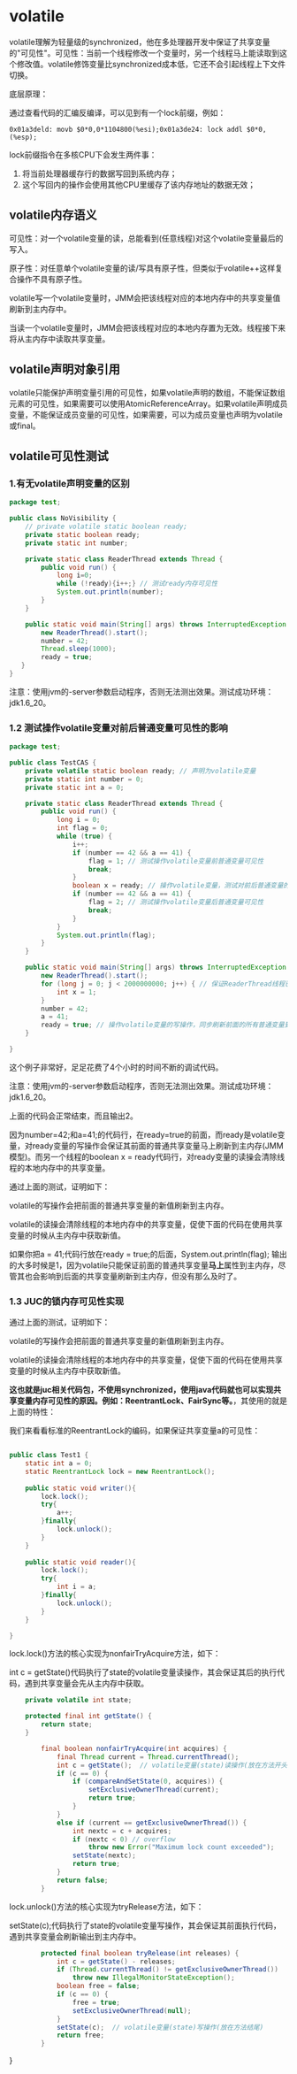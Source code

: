 # volatile

volatile理解为轻量级的synchronized，他在多处理器开发中保证了共享变量的"可见性"。可见性：当前一个线程修改一个变量时，另一个线程马上能读取到这个修改值。volatile修饰变量比synchronized成本低，它还不会引起线程上下文件切换。

底层原理：

通过查看代码的汇编反编译，可以见到有一个lock前缀，例如：

```
0x01a3deld: movb $0*0,0*1104800(%esi);0x01a3de24: lock addl $0*0,(%esp);
```

lock前缀指令在多核CPU下会发生两件事：

1. 将当前处理器缓存行的数据写回到系统内存；
2. 这个写回内的操作会使用其他CPU里缓存了该内存地址的数据无效；

## volatile内存语义

可见性：对一个volatile变量的读，总能看到(任意线程)对这个volatile变量最后的写入。

原子性：对任意单个volatile变量的读/写具有原子性，但类似于volatile++这样复合操作不具有原子性。

volatile写一个volatile变量时，JMM会把该线程对应的本地内存中的共享变量值刷新到主内存中。

当读一个volatile变量时，JMM会把该线程对应的本地内存置为无效。线程接下来将从主内存中读取共享变量。

## volatile声明对象引用

volatile只能保护声明变量引用的可见性，如果volatile声明的数组，不能保证数组元素的可见性，如果需要可以使用AtomicReferenceArray。如果volatile声明成员变量，不能保证成员变量的可见性，如果需要，可以为成员变量也声明为volatile或final。



## volatile可见性测试

### 1.有无volatile声明变量的区别

```java
package test;

public class NoVisibility {
    // private volatile static boolean ready;
    private static boolean ready;
    private static int number;

    private static class ReaderThread extends Thread {
        public void run() {
        	long i=0;
            while (!ready){i++;} // 测试ready内存可见性
            System.out.println(number);
        }
    }

    public static void main(String[] args) throws InterruptedException {
        new ReaderThread().start();
        number = 42;
        Thread.sleep(1000);
        ready = true;
   }
}
```

注意：使用jvm的-server参数启动程序，否则无法测出效果。测试成功环境：jdk1.6_20。

### 1.2 测试操作volatile变量对前后普通变量可见性的影响

```java
package test;

public class TestCAS {
	private volatile static boolean ready; // 声明为volatile变量
	private static int number = 0;
	private static int a = 0;

	private static class ReaderThread extends Thread {
		public void run() {
			long i = 0;
			int flag = 0;
			while (true) {
				i++;
				if (number == 42 && a == 41) {
					flag = 1; // 测试操作volatile变量前普通变量可见性
					break;
				}
				boolean x = ready; // 操作volatile变量，测试对前后普通变量的可见性影响
				if (number == 42 && a == 41) {
					flag = 2; // 测试操作volatile变量后普通变量可见性
					break;
				}
			}
			System.out.println(flag); 
		}
	}

	public static void main(String[] args) throws InterruptedException {
		new ReaderThread().start();
		for (long j = 0; j < 2000000000; j++) { // 保证ReaderThread线程已经运行
			int x = 1;
		} 
		number = 42;
		a = 41;
		ready = true; // 操作volatile变量的写操作，同步刷新前面的所有普通变量到主内存
	}

}

```

这个例子非常好，足足花费了4个小时的时间不断的调试代码。

注意：使用jvm的-server参数启动程序，否则无法测出效果。测试成功环境：jdk1.6_20。

上面的代码会正常结束，而且输出2。

因为number=42;和a=41;的代码行，在ready=true的前面，而ready是volatile变量，对ready变量的写操作会保证其前面的普通共享变量马上刷新到主内存(JMM模型)。而另一个线程的boolean x = ready代码行，对ready变量的读操会清除线程的本地内存中的共享变量。

通过上面的测试，证明如下：

volatile的写操作会把前面的普通共享变量的新值刷新到主内存。

volatile的读操会清除线程的本地内存中的共享变量，促使下面的代码在使用共享变量的时候从主内存中获取新值。

如果你把a = 41;代码行放在ready = true;的后面，System.out.println(flag); 输出的大多时候是1，因为volatile只能保证前面的普通共享变量**马上**属性到主内存，尽管其也会影响到后面的共享变量刷新到主内存，但没有那么及时了。

### 1.3 JUC的锁内存可见性实现

通过上面的测试，证明如下：

volatile的写操作会把前面的普通共享变量的新值刷新到主内存。

volatile的读操会清除线程的本地内存中的共享变量，促使下面的代码在使用共享变量的时候从主内存中获取新值。

**这也就是juc相关代码包，不使用synchronized，使用java代码就也可以实现共享变量内存可见性的原因。例如：ReentrantLock、FairSync等。**，其使用的就是上面的特性：

我们来看看标准的ReentrantLock的编码，如果保证共享变量a的可见性：

```java

public class Test1 {
	static int a = 0;
	static ReentrantLock lock = new ReentrantLock();
	
	public static void writer(){
		lock.lock();
		try{
			a++;
		}finally{
			lock.unlock();
		}
	}
	
	public static void reader(){
		lock.lock();
		try{
			int i = a;
		}finally{
			lock.unlock();
		}
	}

}

```

lock.lock()方法的核心实现为nonfairTryAcquire方法，如下：

int c = getState()代码执行了state的volatile变量读操作，其会保证其后的执行代码，遇到共享变量会先从主内存中获取。

```java
    private volatile int state;        

    protected final int getState() {
        return state;
    }

        final boolean nonfairTryAcquire(int acquires) {
            final Thread current = Thread.currentThread();
            int c = getState();  // volatile变量(state)读操作(放在方法开头)
            if (c == 0) {
                if (compareAndSetState(0, acquires)) {
                    setExclusiveOwnerThread(current);
                    return true;
                }
            }
            else if (current == getExclusiveOwnerThread()) {
                int nextc = c + acquires;
                if (nextc < 0) // overflow
                    throw new Error("Maximum lock count exceeded");
                setState(nextc);
                return true;
            }
            return false;
        }
```

lock.unlock()方法的核心实现为tryRelease方法，如下：

setState(c);代码执行了state的volatile变量写操作，其会保证其前面执行代码，遇到共享变量会刷新输出到主内存中。

```java
        protected final boolean tryRelease(int releases) {
            int c = getState() - releases;
            if (Thread.currentThread() != getExclusiveOwnerThread())
                throw new IllegalMonitorStateException();
            boolean free = false;
            if (c == 0) {
                free = true;
                setExclusiveOwnerThread(null);
            }
            setState(c);  // volatile变量(state)写操作(放在方法结尾)
            return free;
        }
```

}

